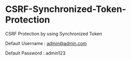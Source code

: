 # CSRF-Synchronized-Token-Protection
CSRF Protection by using Synchronized Token 


Default Username : admin@admin.com

Default Password : admin123 
